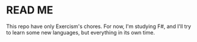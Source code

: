 # READ ME

This repo have only Exercism's chores. For now, I'm studying F#, and I'll try to learn some new languages, but everything in its own time.
